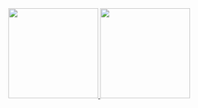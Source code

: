 <div>
  <a href="https://github.com/yanni-nadur">
    <img loading="lazy" height="180em" src="https://github-readme-stats.vercel.app/api/top-langs/?username=yanni-nadur&layout=compact&langs_count=7&theme=dracula"/>
    <img loading="lazy" height="180em" src="https://github-readme-stats.vercel.app/api?username=yanni-nadur&show_icons=true&theme=dracula"/>
  </a>
</div>
